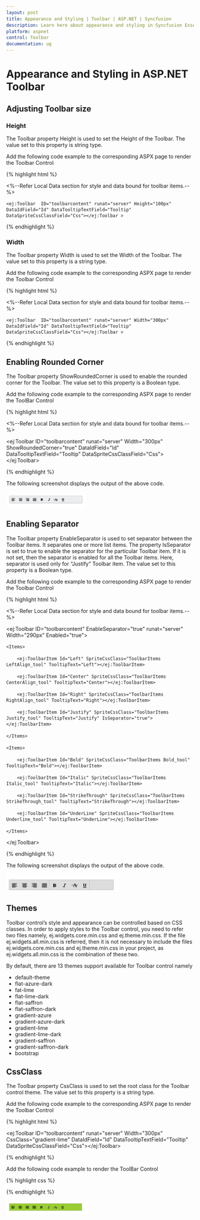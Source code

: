 ```yaml
---
layout: post
title: Appearance and Styling | Toolbar | ASP.NET | Syncfusion
description: Learn here about appearance and styling in Syncfusion Essential ASP.NET Webforms Toolbar Control, its elements, and more.
platform: aspnet
control: Toolbar
documentation: ug
---
```


# Appearance and Styling in ASP.NET Toolbar 

## Adjusting Toolbar size

### Height

The Toolbar property Height is used to set the Height of the Toolbar. The value set to this property is string type. 

Add the following code example to the corresponding ASPX page to render the Toolbar Control



{% highlight html %}

<%--Refer Local Data section for style and data bound for toolbar items.--%>

    <ej:Toolbar  ID="toolbarcontent" runat="server" Height="100px" DataIdField="Id" DataTooltipTextField="Tooltip" DataSpriteCssClassField="Css"></ej:Toolbar >

{% endhighlight %}



### Width

The Toolbar property Width is used to set the Width of the Toolbar. The value set to this property is a string type. 

Add the following code example to the corresponding ASPX page to render the Toolbar Control



{% highlight html %}

<%--Refer Local Data section for style and data bound for toolbar items.--%>

    <ej:Toolbar  ID="toolbarcontent" runat="server" Width="300px" DataIdField="Id" DataTooltipTextField="Tooltip" DataSpriteCssClassField="Css"></ej:Toolbar >

{% endhighlight %}



## Enabling Rounded Corner 

The Toolbar property ShowRoundedCorner is used to enable the rounded corner for the Toolbar. The value set to this property is a Boolean type.

Add the following code example to the corresponding ASPX page to render the ToolBar Control



{% highlight html %}

<%--Refer Local Data section for style and data bound for toolbar items.--%>

<ej:Toolbar ID="toolbarcontent" runat="server" Width="300px" ShowRoundedCorner="true" DataIdField="Id" DataTooltipTextField="Tooltip" DataSpriteCssClassField="Css"></ej:Toolbar>

{% endhighlight %}



The following screenshot displays the output of the above code.



![Enabling Rounded Corner in ASP.NET Webforms Toolbar](Appearance-and-Styling_images/Appearance-and-Styling_img1.png)





## Enabling Separator 

The Toolbar property EnableSeparator is used to set separator between the Toolbar items. It separates one or more list items. The property IsSeparator is set to true to enable the separator for the particular Toolbar item. If it is not set, then the separator is enabled for all the Toolbar items. Here, separator is used only for “Justify” Toolbar item. The value set to this property is a Boolean type. 

Add the following code example to the corresponding ASPX page to render the Toolbar Control



{% highlight html %}

<%--Refer Local Data section for style and data bound for toolbar items.--%>

<ej:Toolbar ID="toolbarcontent" EnableSeparator="true" runat="server" Width="290px" Enabled="true">

    <Items>

        <ej:ToolbarItem Id="Left" SpriteCssClass="ToolbarItems LeftAlign_tool" TooltipText="Left"></ej:ToolbarItem>

        <ej:ToolbarItem Id="Center" SpriteCssClass="ToolbarItems CenterAlign_tool" TooltipText="Center"></ej:ToolbarItem>

        <ej:ToolbarItem Id="Right" SpriteCssClass="ToolbarItems RightAlign_tool" TooltipText="Right"></ej:ToolbarItem>

        <ej:ToolbarItem Id="Justify" SpriteCssClass="ToolbarItems Justify_tool" TooltipText="Justify" IsSeparator="true"></ej:ToolbarItem>

    </Items>

    <Items>

        <ej:ToolbarItem Id="Bold" SpriteCssClass="ToolbarItems Bold_tool" TooltipText="Bold"></ej:ToolbarItem>

        <ej:ToolbarItem Id="Italic" SpriteCssClass="ToolbarItems Italic_tool" TooltipText="Italic"></ej:ToolbarItem>

        <ej:ToolbarItem Id="StrikeThrough" SpriteCssClass="ToolbarItems StrikeThrough_tool" TooltipText="StrikeThrough"></ej:ToolbarItem>

        <ej:ToolbarItem Id="UnderLine" SpriteCssClass="ToolbarItems Underline_tool" TooltipText="UnderLine"></ej:ToolbarItem>

    </Items>

</ej:Toolbar>

{% endhighlight %}

The following screenshot displays the output of the above code.



![Enabling Separator in ASP.NET Webforms Toolbar](Appearance-and-Styling_images/Appearance-and-Styling_img2.png) 





## Themes

Toolbar control’s style and appearance can be controlled based on CSS classes. In order to apply styles to the Toolbar control, you need to refer two files namely, ej.widgets.core.min.css and ej.theme.min.css. If the file ej.widgets.all.min.css is referred, then it is not necessary to include the files ej.widgets.core.min.css and ej.theme.min.css in your project, as ej.widgets.all.min.css is the combination of these two. 

By default, there are 13 themes support available for Toolbar control namely

* default-theme
* flat-azure-dark
* fat-lime
* flat-lime-dark
* flat-saffron
* flat-saffron-dark
* gradient-azure
* gradient-azure-dark
* gradient-lime
* gradient-lime-dark
* gradient-saffron
* gradient-saffron-dark
* bootstrap

## CssClass 


The Toolbar property CssClass is used to set the root class for the Toolbar control theme. The value set to this property is a string type. 

Add the following code example to the corresponding ASPX page to render the Toolbar Control



{% highlight html %}

<ej:Toolbar ID="toolbarcontent" runat="server" Width="300px" CssClass="gradient-lime" DataIdField="Id" DataTooltipTextField="Tooltip" DataSpriteCssClassField="Css"></ej:Toolbar>

{% endhighlight %}

Add the following code example to render the ToolBar Control

{% highlight css %}

<style type="text/css">

.gradient-lime {

    background-color: yellowgreen;

}

</style>

{% endhighlight %}



![Themes in ASP.NET Webforms Toolbar](Appearance-and-Styling_images/Appearance-and-Styling_img3.png) 



